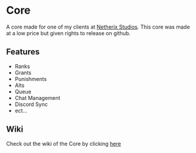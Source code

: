 # Core

A core made for one of my clients at [Netherix Studios](https://discord.gg/netherix-studios-672640396844728320). 
This core was made at a low price but given rights to release on github.

## Features
* Ranks
* Grants
* Punishments
* Alts
* Queue
* Chat Management
* Discord Sync
* ect...

## Wiki
Check out the wiki of the Core by clicking [here](https://github.com/TewPingz/Core/wiki)
